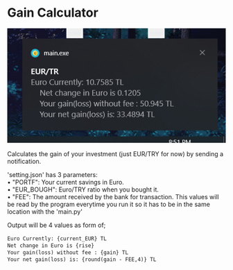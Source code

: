 # Gain Calculator

![Example](https://github.com/islamaydogmus/Gain_Calculator/blob/main/Images/example.png)

Calculates the gain of your investment (just EUR/TRY for now) by sending a notification.

'setting.json' has 3 parameters:  
• "PORTF": Your current savings in Euro.  
• "EUR_BOUGH": Euro/TRY ratio when you bought it.  
• "FEE": The amount received by the bank for transaction. 
This values will be read by the program everytime you run it so it has to be in the same location with the 'main.py'
 
Output will be 4 values as form of;

    Euro Currently: {current_EUR} TL  
    Net change in Euro is {rise}  
    Your gain(loss) without fee : {gain} TL  
    Your net gain(loss) is: {round(gain - FEE,4)} TL  


